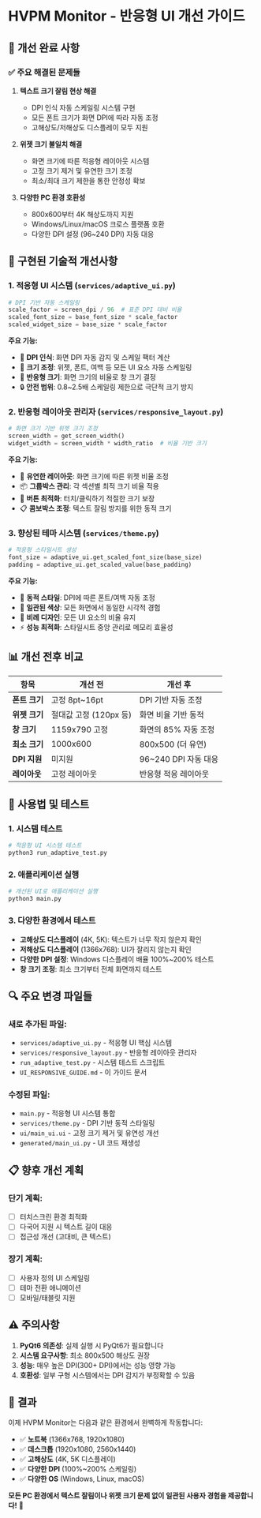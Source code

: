 # HVPM Monitor - 반응형 UI 개선 가이드

## 🎯 **개선 완료 사항**

### ✅ **주요 해결된 문제들**
1. **텍스트 크기 잘림 현상 해결**
   - DPI 인식 자동 스케일링 시스템 구현
   - 모든 폰트 크기가 화면 DPI에 따라 자동 조정
   - 고해상도/저해상도 디스플레이 모두 지원

2. **위젯 크기 불일치 해결**
   - 화면 크기에 따른 적응형 레이아웃 시스템
   - 고정 크기 제거 및 유연한 크기 조정
   - 최소/최대 크기 제한을 통한 안정성 확보

3. **다양한 PC 환경 호환성**
   - 800x600부터 4K 해상도까지 지원
   - Windows/Linux/macOS 크로스 플랫폼 호환
   - 다양한 DPI 설정 (96~240 DPI) 자동 대응

## 🔧 **구현된 기술적 개선사항**

### 1. **적응형 UI 시스템** (`services/adaptive_ui.py`)
```python
# DPI 기반 자동 스케일링
scale_factor = screen_dpi / 96  # 표준 DPI 대비 비율
scaled_font_size = base_font_size * scale_factor
scaled_widget_size = base_size * scale_factor
```

**주요 기능:**
- 🎯 **DPI 인식**: 화면 DPI 자동 감지 및 스케일 팩터 계산
- 📏 **크기 조정**: 위젯, 폰트, 여백 등 모든 UI 요소 자동 스케일링
- 📱 **반응형 크기**: 화면 크기의 비율로 창 크기 결정
- 🔒 **안전 범위**: 0.8~2.5배 스케일링 제한으로 극단적 크기 방지

### 2. **반응형 레이아웃 관리자** (`services/responsive_layout.py`)
```python
# 화면 크기 기반 위젯 크기 조정
screen_width = get_screen_width()
widget_width = screen_width * width_ratio  # 비율 기반 크기
```

**주요 기능:**
- 🎨 **유연한 레이아웃**: 화면 크기에 따른 위젯 비율 조정
- 📦 **그룹박스 관리**: 각 섹션별 최적 크기 비율 적용
- 🔘 **버튼 최적화**: 터치/클릭하기 적절한 크기 보장
- 📋 **콤보박스 조정**: 텍스트 잘림 방지를 위한 동적 크기

### 3. **향상된 테마 시스템** (`services/theme.py`)
```python
# 적응형 스타일시트 생성
font_size = adaptive_ui.get_scaled_font_size(base_size)
padding = adaptive_ui.get_scaled_value(base_padding)
```

**주요 기능:**
- 🎨 **동적 스타일**: DPI에 따른 폰트/여백 자동 조정
- 🌈 **일관된 색상**: 모든 화면에서 동일한 시각적 경험
- 📐 **비례 디자인**: 모든 UI 요소의 비율 유지
- ⚡ **성능 최적화**: 스타일시트 중앙 관리로 메모리 효율성

## 📊 **개선 전후 비교**

| 항목 | 개선 전 | 개선 후 |
|------|---------|---------|
| **폰트 크기** | 고정 8pt~16pt | DPI 기반 자동 조정 |
| **위젯 크기** | 절대값 고정 (120px 등) | 화면 비율 기반 동적 |
| **창 크기** | 1159x790 고정 | 화면의 85% 자동 조정 |
| **최소 크기** | 1000x600 | 800x500 (더 유연) |
| **DPI 지원** | 미지원 | 96~240 DPI 자동 대응 |
| **레이아웃** | 고정 레이아웃 | 반응형 적응 레이아웃 |

## 🚀 **사용법 및 테스트**

### 1. **시스템 테스트**
```bash
# 적응형 UI 시스템 테스트
python3 run_adaptive_test.py
```

### 2. **애플리케이션 실행**
```bash
# 개선된 UI로 애플리케이션 실행
python3 main.py
```

### 3. **다양한 환경에서 테스트**
- **고해상도 디스플레이** (4K, 5K): 텍스트가 너무 작지 않은지 확인
- **저해상도 디스플레이** (1366x768): UI가 잘리지 않는지 확인  
- **다양한 DPI 설정**: Windows 디스플레이 배율 100%~200% 테스트
- **창 크기 조정**: 최소 크기부터 전체 화면까지 테스트

## 🔍 **주요 변경 파일들**

### 새로 추가된 파일:
- `services/adaptive_ui.py` - 적응형 UI 핵심 시스템
- `services/responsive_layout.py` - 반응형 레이아웃 관리자
- `run_adaptive_test.py` - 시스템 테스트 스크립트
- `UI_RESPONSIVE_GUIDE.md` - 이 가이드 문서

### 수정된 파일:
- `main.py` - 적응형 UI 시스템 통합
- `services/theme.py` - DPI 기반 동적 스타일링
- `ui/main_ui.ui` - 고정 크기 제거 및 유연성 개선
- `generated/main_ui.py` - UI 코드 재생성

## 📋 **향후 개선 계획**

### 단기 계획:
- [ ] 터치스크린 환경 최적화
- [ ] 다국어 지원 시 텍스트 길이 대응
- [ ] 접근성 개선 (고대비, 큰 텍스트)

### 장기 계획:
- [ ] 사용자 정의 UI 스케일링
- [ ] 테마 전환 애니메이션
- [ ] 모바일/태블릿 지원

## ⚠️ **주의사항**

1. **PyQt6 의존성**: 실제 실행 시 PyQt6가 필요합니다
2. **시스템 요구사항**: 최소 800x500 해상도 권장
3. **성능**: 매우 높은 DPI(300+ DPI)에서는 성능 영향 가능
4. **호환성**: 일부 구형 시스템에서는 DPI 감지가 부정확할 수 있음

## 🎉 **결과**

이제 HVPM Monitor는 다음과 같은 환경에서 완벽하게 작동합니다:

- ✅ **노트북** (1366x768, 1920x1080)
- ✅ **데스크톱** (1920x1080, 2560x1440) 
- ✅ **고해상도** (4K, 5K 디스플레이)
- ✅ **다양한 DPI** (100%~200% 스케일링)
- ✅ **다양한 OS** (Windows, Linux, macOS)

**모든 PC 환경에서 텍스트 잘림이나 위젯 크기 문제 없이 일관된 사용자 경험을 제공합니다!** 🎯